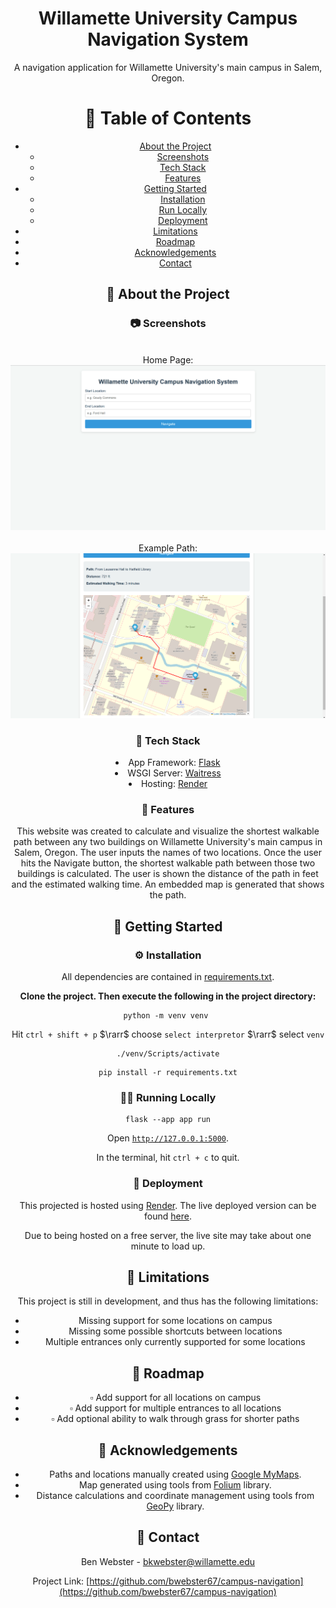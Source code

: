 <!-- README.md -->

<div align="center">

  <!-- <img src="assets/logo.png" alt="logo" width="200" height="auto" /> -->
  <h1>Willamette University Campus Navigation System</h1>
  
  <p>
    A navigation application for Willamette University's main campus in Salem, Oregon. 
  </p
  


<!-- Table of Contents -->
# 📖 Table of Contents

- [About the Project](#🌟-about-the-project)
  * [Screenshots](#📷-screenshots)
  * [Tech Stack](#🤖-tech-stack)
  * [Features](#🎯-features)
- [Getting Started](#🧰-getting-started)
  * [Installation](#⚙️-installation)
  * [Run Locally](#🏃‍➡️-run-locally)
  * [Deployment](#🚩-deployment)
- [Limitations](#🧩-limitations)
- [Roadmap](#🧭-roadmap)
- [Acknowledgements](#💎-acknowledgements)
- [Contact](#🤝-contact)

  

<!-- About the Project -->
## 🌟 About the Project


<!-- Screenshots -->
### 📷 Screenshots
<br>
Home Page:
<div align="center"> 
  <img src="home_screenshot.png" alt="screenshot" />
</div>
<br/>
Example Path:
<div align="center"> 
  <img src="example_path_screenshot.png" alt="screenshot" />
</div>

<!-- TechStack -->
### 🤖 Tech Stack

<li>App Framework: <a href="https://flask.palletsprojects.com/en/stable/">Flask</a></li>
<li>WSGI Server: <a href="https://docs.pylonsproject.org/projects/waitress/en/latest/">Waitress</a></li>

<li>Hosting: <a href="https://render.com/">Render</a></li>

<!-- Features -->
### 🎯 Features

This website was created to calculate and visualize the shortest walkable path between any two buildings on Willamette University's main campus in Salem, Oregon. The user inputs the names of two locations. Once the user hits the Navigate button, the shortest walkable path between those two buildings is calculated. The user is shown the distance of the path in feet and the estimated walking time. An embedded map is generated that shows the path.

<!-- Getting Started -->
## 	🧰 Getting Started


<!-- Installation -->
### ⚙️ Installation

All dependencies are contained in [requirements.txt](requirements.txt).

**Clone the project. Then execute the following in the project directory:**
```shell
python -m venv venv 
```
Hit `ctrl + shift + p` $\rarr$ choose `select interpretor` $\rarr$ select `venv`
```shell
./venv/Scripts/activate
```
```shell
pip install -r requirements.txt
```
<!-- Run Locally -->
### 🏃‍➡️ Running Locally

```shell
flask --app app run
```
Open [`http://127.0.0.1:5000`](http://127.0.0.1:5000).

In the terminal, hit `ctrl + c` to quit.


<!-- Deployment -->
### 🚩 Deployment

This projected is hosted using [Render]("https://render.com/"). The live deployed version can be found [here](https://campus-navigation-p46o.onrender.com/). 

Due to being hosted on a free server, the live site may take about one minute to load up.


<!-- Limitations -->
## 🧩 Limitations

This project is still in development, and  thus has the following limitations:

- Missing support for some locations on campus
- Missing some possible shortcuts between locations
- Multiple entrances only currently supported for some locations 

<!-- Roadmap -->
## 🧭 Roadmap

* $\square$ Add support for all locations on campus
* $\square$ Add support for multiple entrances to all locations
* $\square$ Add optional ability to walk through grass for shorter paths

<!-- Acknowledgments -->
## 💎 Acknowledgements

 - Paths and locations manually created using [Google MyMaps](https://www.google.com/mymaps).
 - Map generated using tools from [Folium](https://pypi.org/project/folium/) library.
 - Distance calculations and coordinate management using tools from [GeoPy](https://geopy.readthedocs.io/en/stable/) library.

<!-- Contact -->
## 🤝 Contact

Ben Webster - bkwebster@willamette.edu

Project Link: [https://github.com/bwebster67/campus-navigation](https://github.com/bwebster67/campus-navigation)